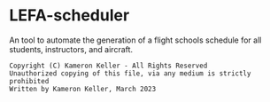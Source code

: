 # LEFA-scheduler

An tool to automate the generation of a flight schools schedule for all students, instructors, and aircraft.


```
Copyright (C) Kameron Keller - All Rights Reserved
Unauthorized copying of this file, via any medium is strictly prohibited
Written by Kameron Keller, March 2023
```
